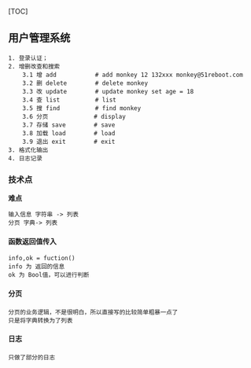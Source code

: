 [TOC]

## 用户管理系统

```
1. 登录认证；
2. 增删改查和搜索
    3.1 增 add           # add monkey 12 132xxx monkey@51reboot.com
    3.2 删 delete        # delete monkey
    3.3 改 update        # update monkey set age = 18
    3.4 查 list          # list
    3.5 搜 find          # find monkey
    3.6 分页             # display
    3.7 存储 save        # save
    3.8 加载 load        # load
    3.9 退出 exit        # exit
3. 格式化输出
4. 日志记录
```

### 技术点

**难点**

```
输入信息 字符串 -> 列表
分页 字典-> 列表
```


#### 函数返回值传入

```
info,ok = fuction()
info 为 返回的信息
ok 为 Bool值，可以进行判断
```

#### 分页

```
分页的业务逻辑，不是很明白，所以直接写的比较简单粗暴一点了
只是将字典转换为了列表
```

#### 日志

```
只做了部分的日志
```
